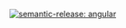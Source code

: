 [![semantic-release: angular](https://img.shields.io/badge/semantic--release-angular-e10079?logo=semantic-release)](https://github.com/semantic-release/semantic-release)
